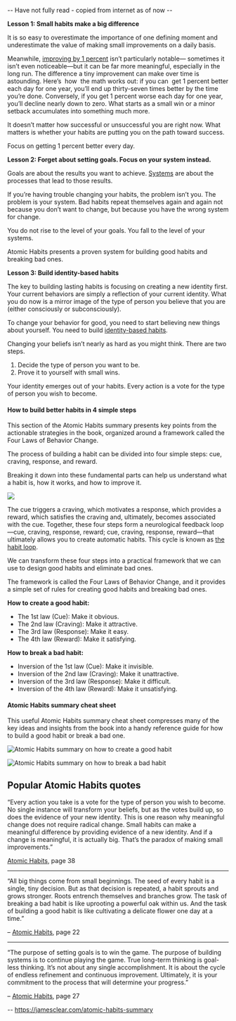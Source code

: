 -- Have not fully read - copied from internet as of now --

**Lesson 1: Small habits make a big difference**

It is so easy to overestimate the importance of one defining moment and underestimate the value of making small improvements on a daily basis. 

Meanwhile, [improving by 1 percent](https://jamesclear.com/marginal-gains) isn’t particularly notable— sometimes it isn’t even noticeable—but it can be far more meaningful, especially in the long run. The difference a tiny improvement can make over time is astounding. Here’s  how  the math works out: if you can  get 1 percent better each day for one year, you’ll end up thirty-seven times better by the time you’re done. Conversely, if you get 1 percent worse each day for one year, you’ll decline nearly down to zero. What starts as a small win or a minor setback accumulates into something much more.

It doesn’t matter how successful or unsuccessful you are right now. What matters is whether your habits are putting you on the path toward success. 

Focus on getting 1 percent better every day. 

**Lesson 2: Forget about setting goals. Focus on your system instead.** 

Goals are about the results you want to achieve. [Systems](https://jamesclear.com/goals-systems) are about the processes that lead to those results.

If you’re having trouble changing your habits, the problem isn’t you. The problem is your system. Bad habits repeat themselves again and again not because you don’t want to change, but because you have the wrong system for change.

You do not rise to the level of your goals. You fall to the level of your systems.

Atomic Habits presents a proven system for building good habits and breaking bad ones.

**Lesson 3: Build identity-based habits**

The key to building lasting habits is focusing on creating a new identity first. Your current behaviors are simply a reflection of your current identity. What you do now is a mirror image of the type of person you believe that you are (either consciously or subconsciously).

To change your behavior for good, you need to start believing new things about yourself. You need to build [identity-based habits](https://jamesclear.com/identity-based-habits).

Changing your beliefs isn’t nearly as hard as you might think. There are two steps.

1. Decide the type of person you want to be.
2. Prove it to yourself with small wins.

Your identity emerges out of your habits. Every action is a vote for the type of person you wish to become.

#### **How to build better habits in 4 simple steps**

This section of the Atomic Habits summary presents key points from the actionable strategies in the book, organized around a framework called the Four Laws of Behavior Change.   

The process of building a habit can be divided into four simple steps: cue, craving, response, and reward. 

Breaking it down into these fundamental parts can help us understand what a habit is, how it works, and how to improve it.

![](https://lh3.googleusercontent.com/QdbESVY4B5_bPN-hLcebSNrttlBYO7XQDAUTZ_baNJ_HSng3atO8thOLDr00vjP2jUGH8WFqv6cdPRsyQ_4oGm2d41S172QgrCcII5ZPqBOD4YXsICzILFXUumGqI2exMbo7gSjfFgLYJ_-7qYsLA1353eVhjOqGuL2aqg0pwxppp8y61zVVDP2rmA)

The cue triggers a craving, which motivates a response, which provides a reward, which satisfies the craving and, ultimately, becomes associated with the cue. Together, these four steps form a neurological feedback loop—cue, craving, response, reward; cue, craving, response, reward—that ultimately allows you to create automatic habits. This cycle is known as [the habit loop](https://jamesclear.com/three-steps-habit-change).

We can transform these four steps into a practical framework that we can use to design good habits and eliminate bad ones.

The framework is called the Four Laws of Behavior Change, and it provides a simple set of rules for creating good habits and breaking bad ones.

**How to create a good habit:** 

- The 1st law (Cue): Make it obvious. 
- The 2nd law (Craving): Make it attractive. 
- The 3rd law (Response): Make it easy. 
- The 4th law (Reward): Make it satisfying.

**How to break a bad habit:**

- Inversion of the 1st law (Cue): Make it invisible. 
- Inversion of the 2nd law (Craving): Make it unattractive. 
- Inversion of the 3rd law (Response): Make it difficult. 
- Inversion of the 4th law (Reward): Make it unsatisfying.

#### **Atomic Habits summary cheat sheet**

This useful Atomic Habits summary cheat sheet compresses many of the key ideas and insights from the book into a handy reference guide for how to build a good habit or break a bad one.

![Atomic Habits summary on how to create a good habit](https://jamesclear.com/wp-content/uploads/2022/10/Habits-Cheat-Sheet-e1666211785824-1540x2400.png)

![Atomic Habits summary on how to break a bad habit](https://jamesclear.com/wp-content/uploads/2022/10/Habits-Cheat-Sheet2-copy-1.png)

## **Popular Atomic Habits quotes**

“Every action you take is a vote for the type of person you wish to become. No single instance will transform your beliefs, but as the votes build up, so does the evidence of your new identity. This is one reason why meaningful change does not require radical change. Small habits can make a meaningful difference by providing evidence of a new identity. And if a change is meaningful, it is actually big. That’s the paradox of making small improvements.”

[Atomic Habits](https://jamesclear.com/atomic-habits), page 38

---

“All big things come from small beginnings. The seed of every habit is a single, tiny decision. But as that decision is repeated, a habit sprouts and grows stronger. Roots entrench themselves and branches grow. The task of breaking a bad habit is like uprooting a powerful oak within us. And the task of building a good habit is like cultivating a delicate flower one day at a time.”

– [Atomic Habits](https://jamesclear.com/atomic-habits), page 22

---

“The purpose of setting goals is to win the game. The purpose of building systems is to continue playing the game. True long-term thinking is goal-less thinking. It’s not about any single accomplishment. It is about the cycle of endless refinement and continuous improvement. Ultimately, it is your commitment to the process that will determine your progress.”

– [Atomic Habits](https://jamesclear.com/atomic-habits), page 27

-- https://jamesclear.com/atomic-habits-summary